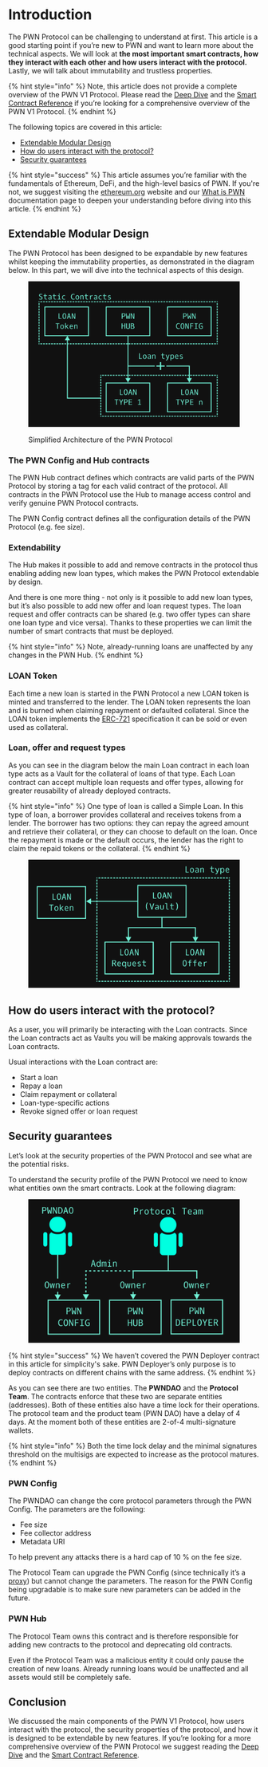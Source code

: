 # Introduction

The PWN Protocol can be challenging to understand at first. This article is a good starting point if you’re new to PWN and want to learn more about the technical aspects. We will look at **the most important smart contracts, how they interact with each other and how users interact with the protocol.** Lastly, we will talk about immutability and trustless properties.&#x20;

{% hint style="info" %}
Note, this article does not provide a complete overview of the PWN V1 Protocol. Please read the [Deep Dive](deep-dive.md) and the [Smart Contract Reference](smart-contract-reference/) if you’re looking for a comprehensive overview of the PWN V1 Protocol.
{% endhint %}

The following topics are covered in this article:

* [Extendable Modular Design](introduction.md#extendable-modular-design)
* [How do users interact with the protocol?](introduction.md#how-do-users-interact-with-the-protocol)
* [Security guarantees](introduction.md#security-guarantees)

{% hint style="success" %}
This article assumes you’re familiar with the fundamentals of Ethereum, DeFi, and the high-level basics of PWN. If you're not, we suggest visiting the [ethereum.org](http://ethereum.org) website and our [What is PWN](https://docs.pwn.xyz/) documentation page to deepen your understanding before diving into this article.
{% endhint %}

## Extendable Modular Design

The PWN Protocol has been designed to be expandable by new features whilst keeping the immutability properties, as demonstrated in the diagram below. In this part, we will dive into the technical aspects of this design.

<figure><img src="../../.gitbook/assets/Diagram V1 simple.png" alt=""><figcaption><p>Simplified Architecture of the PWN Protocol</p></figcaption></figure>

### The PWN Config and Hub contracts

The PWN Hub contract defines which contracts are valid parts of the PWN Protocol by storing a tag for each valid contract of the protocol. All contracts in the PWN Protocol use the Hub to manage access control and verify genuine PWN Protocol contracts.&#x20;

The PWN Config contract defines all the configuration details of the PWN Protocol (e.g. fee size).

### Extendability

The Hub makes it possible to add and remove contracts in the protocol thus enabling adding new loan types, which makes the PWN Protocol extendable by design.&#x20;

And there is one more thing - not only is it possible to add new loan types, but it’s also possible to add new offer and loan request types. The loan request and offer contracts can be shared (e.g. two offer types can share one loan type and vice versa). Thanks to these properties we can limit the number of smart contracts that must be deployed.

{% hint style="info" %}
Note, already-running loans are unaffected by any changes in the PWN Hub.
{% endhint %}

### LOAN Token

Each time a new loan is started in the PWN Protocol a new LOAN token is minted and transferred to the lender. The LOAN token represents the loan and is burned when claiming repayment or defaulted collateral. Since the LOAN token implements the [ERC-721](https://ethereum.org/en/developers/docs/standards/tokens/erc-721/) specification it can be sold or even used as collateral.

### Loan, offer and request types

As you can see in the diagram below the main Loan contract in each loan type acts as a Vault for the collateral of loans of that type. Each Loan contract can accept multiple loan requests and offer types, allowing for greater reusability of already deployed contracts.

{% hint style="info" %}
One type of loan is called a Simple Loan. In this type of loan, a borrower provides collateral and receives tokens from a lender. The borrower has two options: they can repay the agreed amount and retrieve their collateral, or they can choose to default on the loan. Once the repayment is made or the default occurs, the lender has the right to claim the repaid tokens or the collateral.
{% endhint %}

<figure><img src="../../.gitbook/assets/Loan type.png" alt=""><figcaption></figcaption></figure>

## How do users interact with the protocol?

As a user, you will primarily be interacting with the Loan contracts. Since the Loan contracts act as Vaults you will be making approvals towards the Loan contracts.&#x20;

Usual interactions with the Loan contract are:

* Start a loan
* Repay a loan
* Claim repayment or collateral
* Loan-type-specific actions
* Revoke signed offer or loan request

## Security guarantees

Let’s look at the security properties of the PWN Protocol and see what are the potential risks.

To understand the security profile of the PWN Protocol we need to know what entities own the smart contracts. Look at the following diagram:

<figure><img src="../../.gitbook/assets/Ownership diagram.png" alt=""><figcaption></figcaption></figure>

{% hint style="success" %}
We haven’t covered the PWN Deployer contract in this article for simplicity's sake. PWN Deployer’s only purpose is to deploy contracts on different chains with the same address.
{% endhint %}

As you can see there are two entities. The **PWNDAO** and the **Protocol Team**. The contracts enforce that these two are separate entities (addresses). Both of these entities also have a time lock for their operations. The protocol team and the product team (PWN DAO) have a delay of 4 days. At the moment both of these entities are 2-of-4 multi-signature wallets.

{% hint style="info" %}
Both the time lock delay and the minimal signatures threshold on the multisigs are expected to increase as the protocol matures.&#x20;
{% endhint %}

### PWN Config

The PWNDAO can change the core protocol parameters through the PWN Config. The parameters are the following:

* Fee size
* Fee collector address
* Metadata URI

To help prevent any attacks there is a hard cap of 10 % on the fee size.

The Protocol Team can upgrade the PWN Config (since technically it’s a [proxy](https://docs.openzeppelin.com/contracts/4.x/api/proxy#transparent\_proxy)) but cannot change the parameters. The reason for the PWN Config being upgradable is to make sure new parameters can be added in the future.

### PWN Hub

The Protocol Team owns this contract and is therefore responsible for adding new contracts to the protocol and deprecating old contracts.

Even if the Protocol Team was a malicious entity it could only pause the creation of new loans. Already running loans would be unaffected and all assets would still be completely safe.

## Conclusion

We discussed the main components of the PWN V1 Protocol, how users interact with the protocol, the security properties of the protocol, and how it is designed to be extendable by new features. If you’re looking for a more comprehensive overview of the PWN Protocol we suggest reading the [Deep Dive](deep-dive.md) and the [Smart Contract Reference](smart-contract-reference/).
